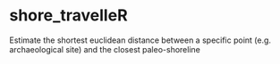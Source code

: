 # shore_travelleR
 Estimate the shortest euclidean distance between a specific point (e.g. archaeological site) and the closest paleo-shoreline
